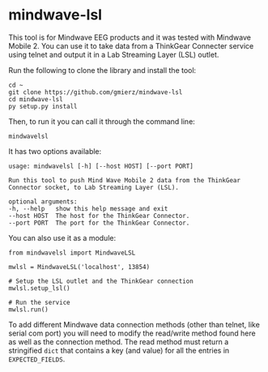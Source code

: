 # mindwave-lsl

This tool is for Mindwave EEG products and it was tested with Mindwave Mobile 2. You can use it to take data from a ThinkGear Connecter service using telnet and output it in a Lab Streaming Layer (LSL) outlet.

Run the following to clone the library and install the tool:
```
cd ~
git clone https://github.com/gmierz/mindwave-lsl
cd mindwave-lsl
py setup.py install 
```

Then, to run it you can call it through the command line:
```
mindwavelsl
```

It has two options available:
```
usage: mindwavelsl [-h] [--host HOST] [--port PORT]

Run this tool to push Mind Wave Mobile 2 data from the ThinkGear Connector socket, to Lab Streaming Layer (LSL).

optional arguments:
-h, --help   show this help message and exit
--host HOST  The host for the ThinkGear Connector.
--port PORT  The port for the ThinkGear Connector. 
```

You can also use it as a module:
```
from mindwavelsl import MindwaveLSL

mwlsl = MindwaveLSL('localhost', 13854)

# Setup the LSL outlet and the ThinkGear connection
mwlsl.setup_lsl()

# Run the service
mwlsl.run()

```

To add different Mindwave data connection methods (other than telnet, like serial com port) you will need to modify the read/write method found here as well as the connection method. The read method must return a stringified `dict` that contains a key (and value) for all the entries in `EXPECTED_FIELDS`.
